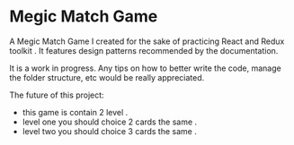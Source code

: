 # Megic Match Game 

A Megic Match Game I created for the sake of practicing React and Redux toolkit . It features design 
patterns recommended by the documentation. 

It is a work in progress. Any tips on how to better write the code, manage the folder structure, etc would be really appreciated. <br />

The future of this project: <br />

* this game is contain 2 level .
* level one you should choice 2 cards the same . 
* level two you should choice 3 cards the same .

